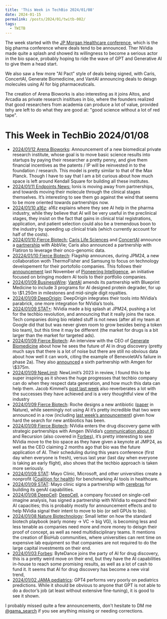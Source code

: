 ```yaml
---
title: 'This Week in TechBio 2024/01/08'
date: 2024-01-15
permalink: /posts/2024/01/twitb-002/
tags:
  - TWITB
---
```


The week started with the [JP Morgan Healthcare conference](https://www.jpmorgan.com/about-us/events-conferences/health-care-conference),
which is the big pharma conference where deals tend to be announced. Ther NVidia made quite a
splash and showed its willingness to become a serious actor in the bio space, probably hoping to
ride the wave of GPT and Generative AI to give them a head start.

We also saw a few more "AI Pact" style of deals being signed, with Caris, ConcertAI, Generate
Biomedicine, and VantAI announcing deals to deisgn molecules using AI for big pharmaceuticals.

The creation of Arena Bioworks is also interesting as it joins Altos, and Arcadia as private
research insititues in bio, where the founders realized that good researchers from academia can
produce a lot of value, provided tehy are left to do what they are good at: "good science without
a lot of red tape".

# This Week in TechBio 2024/01/08

- [2024/01/12 Arena Bioworks](https://www.prnewswire.com/news-releases/arena-bioworks-launches-as-a-privately-funded-fully-independent-biomedical-institute-to-shorten-the-path-from-insight-to-therapeutics-302033563.html):
Announcement of a new biomedical private research institute, whose goal is to move basic science
results into startups by paying their researcher a pretty penny, and give them financial incentives
as the patents / IP will be reinvested in to the foundation / research. This model is pretty similar
to that of the Max Planck. Though I have to say that I am a bit curious about how much space is
left around Kendall Square for building all these institutes.
- [2024/01/11 Endpoints News:](https://endpts.com/jpm24-quick-hits-ionis-on-partnerships-pros-and-cons-novo-ventures-has-600m-to-spend-are-small-molecules-back-more/)
Ionis is moving away from partnerships, and towards moving their molecule through the clinical
stages themselves. It’s interesting to see them go against the wind that seems to be more oriented
towards partnerships now.
- [2024/01/10 a16z](https://a16z.com/ai-jobs-to-be-done-in-life-sciences/): a16z explains where they
see AI help in the pharma industry, while they believe that AI will be very useful in the
preclinical stages, they insist on the fact that gains in clinical trial registrations, application,
and patient selection could also be a tremendous boon to the industry by speeding up clinical trials
(which currently account for half of the costs).
- [2024/01/10 Fierce Biotech:](https://www.fiercebiotech.com/medtech/jpm24-caris-crafts-collabs-abbvie-flatiron-bring-ai-powered-genomic-database-drug)
[Caris Life Sciences](https://www.carislifesciences.com/) and [ConcertAI](https://www.concertai.com/)
announce a [partnership](https://www.carislifesciences.com/about/news-and-media/concertai-and-caris-life-sciences-announce-strategic-agreement-with-abbvie/)
with AbbVie; Caris also announced a partnership with Flatiron to leverage their onco-genomic data.
- [20224/01/10 Fierce Biotech](https://www.fiercebiotech.com/medtech/jpm24-flagship-unveils-tech-focused-initiative-backed-thermo-fisher-samsung-collabs):
Flagship announces, during JPM24, a new collaboration woth ThermoFisher and Samsung to focus on
technology developement for their portofolio companies. This follows their [announcement](https://www.fiercebiotech.com/medtech/flagship-launches-formal-ai-initiative-pioneering-intelligence)
last November of [Pioneering Intelligence](https://www.flagshippioneering.com/pioneering-intelligence),
an initiative focused on bringing modern AI tools to their portfolio companies.
- [2024/01/09 BusinessWire](https://www.businesswire.com/news/home/20240108659035/en/VantAI-Secures-Renewed-Support-from-Blueprint-Medicines-to-Chart-New-Frontiers-in-Induced-Proximity-Drug-Discovery):
[VantAI](https://www.vant.ai/) amends its partnership with Blueprint Medicine to include 3 programs
for AI designed protein degrader, for up to \\$1.250m in milestones and mid-single digit royalties.
- [2024/01/09 DeepOrigin](https://www.deeporigin.com/blog/deep-origin-and-nvidia-help-researchers-save-time-and-money-by-bringing-gpu-accelerated-genomics-tools-to-nextflow):
DeepOrigin integrates their tools into NVidia’s parabrick, one more integration for NVidia’s tools.
- [2024/01/09 STAT+](https://www.statnews.com/2024/01/09/jpm2024-nvidia-says-a-biological-revolution-is-happening-now-but-is-it/):
NVidia made a big splash at JPM24, pushing a lot for the techbio revolution, and announcing that it
really joins the race. Tech companies doing bio related stuff is not news (after all my team at
Google did that but was never given room to grow besides being a token bio team), but this time it
may be different (the market for drugs is a bit larger than the market for targeted ads).
- [2024/01/09 Fierce Biotech](https://www.fiercebiotech.com/biotech/ai-not-panacea-all-drug-discovery-challenges-partnerships-can-be-generates):
An interview with the CEO of [Generate Biomedicine](https://generatebiomedicines.com/) about how
he sees the future of AI in drug discovery (pretty much says that there is a lot of noise but there
are still no obvious data about how well it can work, citing the example of BenevoletAI’s failure in
phase 2a). They also [announced](https://generatebiomedicines.com/news/generatebiomedicines-fortifies-leadership-in-generative-ai)
a sixth partnership with Amgen for \\$375m.
- [2024/01/09 NewLimit](https://blog.newlimit.com/p/2023-year-in-review): NewLimit’s 2023 in review,
I found this to be super inspiring as it shows the huge progresses that techbio company can do when
they respect data generation, and how much this data can help them. Jacob Kimmel’s [post last week](https://blog.jck.bio/p/techbio-is-a-speciation-event)
also reverberates a lot with the successes they have achieved and is a very thoughtful view of the
industry
- [2024/01/09 Fierce Biotech](https://www.fiercebiotech.com/research/roche-designs-new-antibiotic-fight-deadly-baumannii-infections):
Roche designs a new antibiotic ([paper](https://www.nature.com/articles/s41586-023-06799-7) in Nature),
while seemingly not using AI it’s pretty incredible that two were announced in a row (including
[last week’s announcement](https://www.nature.com/articles/s41586-023-06887-8)) given how hard the
search for new antibiotics has been.
- [2024/01/09 Fierce Biotech](https://www.fiercebiotech.com/medtech/nvidia-expands-drug-discovery-footprint-new-amgen-recursion-alliances):
NVidia enters the drug discovery game with strategic partnerships with Amgen (NVidia’s
[communication about it](https://blogs.nvidia.com/blog/genomics-ai-amgen-superpod/)) and Recursion
(also covered in [Forbes](https://www.forbes.com/sites/alexknapp/2024/01/08/recursion-announces-new-generative-ai-platform-to-speed-up-drug-discovery/?sh=4e8bbd3e23d2)),
it’s pretty interesting to see NVidia move to the bio space as they have given a keynote at JMP24,
as well as the CEO claiming 2 months ago that bio was the future application of AI.
Their scheduling during this years conference (first day when everyone is fresh), versus last year
(last day when everyone is taking an early flight), also shows that the techbio approach is taken
more seriously.
- [2024/01/09 STAT](https://www.statnews.com/2024/01/08/ai-tools-health-care-nonprofit-chai-artificial-intelligence/):
Mayo Clinic, Microsoft, and other universities create a nonprofit ([Coalition for health](https://www.coalitionforhealthai.org/))
for benchmarking AI tools in healthcare.
- [2024/01/09 STAT](https://www.statnews.com/2024/01/08/jpm-deal-mayo-clinic-signs-cerebras-ai-technology-partner/):
Mayo clinic signs a partnership with [cerebras](https://www.cerebras.net/) for building its genAI
capabilities.
- [2024/01/08 DeepCell](https://deepcell.com/press-release/deepcell-announces-collaboration-with-nvidia-to-accelerate-use-of-generative-artificial-intelligence-in-single-cell-research/):
[DeepCell](https://deepcell.com/), a company focused on single-cell imagine analysis, has signed a
partnership with NVidia to expand their AI capacities; this is probably mostly for announcement
effects and to help NVidia signal their intent to move to bio (or sell GPUs to bio).
- [2024/01/08 Nature Biotechnology](https://www.nature.com/articles/s41587-023-02119-6): Small letter
on how the standard biotech playbook (early money -> VC -> big VG), is becoming less and less tenable
as companies need more and more money to deisgn their proof of concept, as well as need multidisciplinary
teams. It mentions the creation of BioHub communities, where universities can rent time on expensive
lab equipment so that companies are not required to do the large capital investments on their end.
- [2024/01/03 Forbes](https://www.forbes.com/sites/alexandralevine/2024/01/02/tiktok-bytedance-pharmaceuticals-drug-discovery-science-biology-chemistry-ai-china/?sh=6aae38855087):
ByteDance joins the party of AI for drug discovery, this is a pretty weird move on their end, but
they have the AI capabilities in-house to reach some promising results, as well as a lot of cash to
fund it. It seems that AI for drug discovery has become a new viral trend,
- [2024/01/02 JAMA pediatrics](https://jamanetwork.com/journals/jamapediatrics/article-abstract/2813283):
GPT4 performs very poorly on pediatrics predictions. While it should be obvious to anyone that GPT
is not able to do a doctor’s job (at least without extensive fine-tuning), it is good to see it
shown.


I probably missed quite a few announcements, don't hesitate to DM me [@gama_search](https://twitter.com/gama_search)
if you see anything missing or needing corrections.
